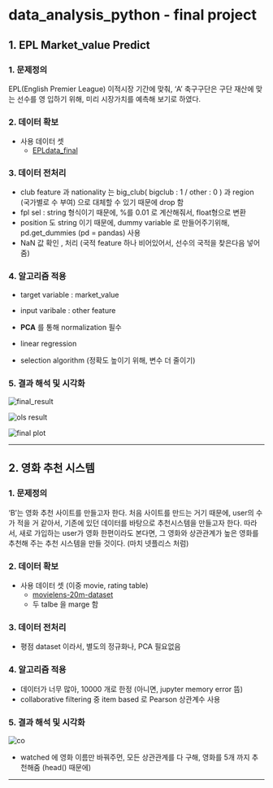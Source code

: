 # data_analysis_python - final project 

## 1. EPL Market_value Predict

### 1. 문제정의
EPL(English Premier League) 이적시장 기간에 맞춰,  ‘A’ 축구구단은 구단 재산에 맞는 선수를 영 입하기 위해, 미리 시장가치를 예측해 보기로 하였다.  

### 2. 데이터 확보
* 사용 데이터 셋
  - [EPLdata_final](https://www.kaggle.com/mauryashubham/english-premier-league-players-dataset/downloads/english-premier-league-players-dataset-201718.zip/1)

### 3. 데이터 전처리
- club feature 과 nationality 는 big_club( bigclub : 1 / other : 0 ) 과 region (국가별로  수 부여) 으로 대체할 수 있기 때문에 drop 함
- fpl sel : string 형식이기 때문에, %를 0.01 로 계산해줘서, float형으로 변환
- position 도 string 이기 때문에, dummy variable 로 만들어주기위해, pd.get_dummies (pd = pandas) 사용
- NaN 값 확인 , 처리 (국적 feature 하나 비어있어서, 선수의 국적을 찾은다음 넣어줌)

### 4. 알고리즘 적용
- target variable : market_value
- input varibale : other feature
- **PCA** 를 통해 normalization 필수

- linear regression
- selection algorithm (정확도 높이기 위해, 변수 더 줄이기)

### 5. 결과 해석 및 시각화

![final_result](https://user-images.githubusercontent.com/46439995/60073761-41e7b380-975c-11e9-9eb8-57ad92a8e6c6.PNG)

![ols result](https://user-images.githubusercontent.com/46439995/60073845-7a878d00-975c-11e9-9965-524604aa2e58.PNG)


![final plot](https://user-images.githubusercontent.com/46439995/60073846-7c515080-975c-11e9-9f37-3cf5ed34cacc.PNG)

--------------------------------------------------------
## 2. 영화 추천 시스템 

### 1. 문제정의
‘B’는 영화 추천 사이트를 만들고자 한다. 처음 사이트를 만드는 거기 때문에, user의 수가 적을 거 같아서, 기존에 있던 데이터를 바탕으로 추천시스템을 만들고자 한다. 따라서, 새로 가입하는 user가 영화 한편이라도 본다면, 그 영화와 상관관계가 높은 영화를 추천해 주는 추천 시스템을 만들 것이다. (마치 넷플리스 처럼) 

### 2. 데이터 확보
* 사용 데이터 셋 (이중 movie, rating table)
  - [movielens-20m-dataset](https://www.kaggle.com/grouplens/movielens-20m-dataset )
  - 두 talbe 을 marge 함

### 3. 데이터 전처리
- 평점 dataset 이라서, 별도의 정규화나, PCA 필요없음

### 4. 알고리즘 적용
- 데이터가 너무 많아, 10000 개로 한정 (아니면, jupyter memory error 뜸)
- collaborative filtering 중 item based 로 Pearson 상관계수 사용


### 5. 결과 해석 및 시각화
![co](https://user-images.githubusercontent.com/46439995/60074444-e0c0df80-975d-11e9-9fe8-cc5588d33460.PNG)

- watched 에 영화 이름만 바꿔주먼, 모든 상관관계를 다 구해, 영화를 5개 까지 추천해줌 (head() 때문에)

-------------------------------------------------------------------------------------------




